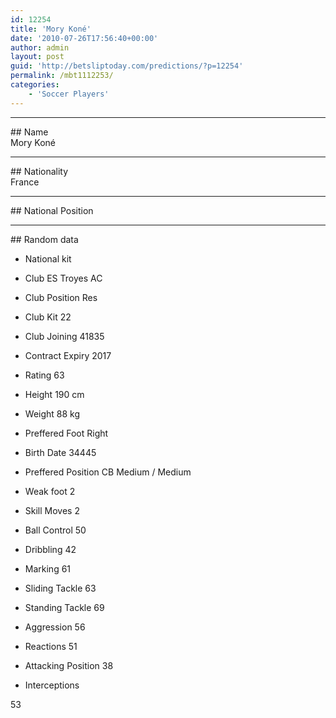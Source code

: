 ```yaml
---
id: 12254
title: 'Mory Koné'
date: '2010-07-26T17:56:40+00:00'
author: admin
layout: post
guid: 'http://betsliptoday.com/predictions/?p=12254'
permalink: /mbt1112253/
categories:
    - 'Soccer Players'
---
```


- - - - - -

\## Name  
 Mory Koné

- - - - - -

\## Nationality  
 France

- - - - - -

\## National Position

- - - - - -

\## Random data

- National kit
- Club
 ES Troyes AC

- Club Position
 Res

- Club Kit
 22

- Club Joining
 41835

- Contract Expiry
 2017

- Rating
 63

- Height
 190 cm

- Weight
 88 kg

- Preffered Foot
 Right

- Birth Date
 34445

- Preffered Position
 CB Medium / Medium

- Weak foot
 2

- Skill Moves
 2

- Ball Control
 50

- Dribbling
 42

- Marking
 61

- Sliding Tackle
 63

- Standing Tackle
 69

- Aggression
 56

- Reactions
 51

- Attacking Position
 38

- Interceptions

 53